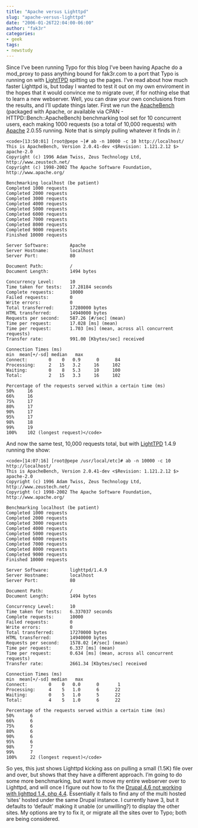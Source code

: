 ```yaml
---
title: "Apache versus Lighttpd"
slug: "apache-versus-lighttpd"
date: "2006-01-26T22:04:00-06:00"
author: "fak3r"
categories:
- geek
tags:
- newstudy
---
```


Since I’ve been running Typo for this blog I’ve been having Apache do a mod_proxy to pass anything bound for fak3r.com to a port that Typo is running on with [LightTPD](http://www.lighttpd.net/) spitting up the pages.  I’ve read about how much faster Lighttpd is, but today I wanted to test it out on my own enviroment in the hopes that it would convince me to migrate over, if for nothing else that to learn a new webserver.  Well, you can draw your own conclusions from the results, and I’ll update things later.  First we run the [ApacheBench](http://httpd.apache.org/docs/1.3/programs/ab.html) (packaged with Apache, or available via CPAN - HTTPD::Bench::ApacheBench) benchmarking tool set for 10 concurrent users, each making 1000 requests (so a total of 10,000 requests) with [Apache](http://www.apache.org) 2.0.55 running.  Note that is simply pulling whatever it finds in /:




    
    <code>[13:50:01] [root@pepe ~]# ab -n 10000 -c 10 http://localhost/
    This is ApacheBench, Version 2.0.41-dev <$Revision: 1.121.2.12 $> apache-2.0
    Copyright (c) 1996 Adam Twiss, Zeus Technology Ltd, http://www.zeustech.net/
    Copyright (c) 1998-2002 The Apache Software Foundation, http://www.apache.org/
    
    Benchmarking localhost (be patient)
    Completed 1000 requests
    Completed 2000 requests
    Completed 3000 requests
    Completed 4000 requests
    Completed 5000 requests
    Completed 6000 requests
    Completed 7000 requests
    Completed 8000 requests
    Completed 9000 requests
    Finished 10000 requests
    
    Server Software:        Apache
    Server Hostname:        localhost
    Server Port:            80
    
    Document Path:          /
    Document Length:        1494 bytes
    
    Concurrency Level:      10
    Time taken for tests:   17.28184 seconds
    Complete requests:      10000
    Failed requests:        0
    Write errors:           0
    Total transferred:      17280000 bytes
    HTML transferred:       14940000 bytes
    Requests per second:    587.26 [#/sec] (mean)
    Time per request:       17.028 [ms] (mean)
    Time per request:       1.703 [ms] (mean, across all concurrent requests)
    Transfer rate:          991.00 [Kbytes/sec] received
    
    Connection Times (ms)
    min  mean[+/-sd] median   max
    Connect:        0    0   0.9      0      84
    Processing:     2   15   3.2     16     102
    Waiting:        0    8   5.3     10     100
    Total:          2   15   3.3     16     102
    
    Percentage of the requests served within a certain time (ms)
    50%     16
    66%     16
    75%     17
    80%     17
    90%     17
    95%     17
    98%     18
    99%     19
    100%    102 (longest request)</code>





And now the same test, 10,000 requests total, but with [LightTPD](http://www.lighttpd.net/) 1.4.9 running the show:




    
    <code>[14:07:16] [root@pepe /usr/local/etc]# ab -n 10000 -c 10 http://localhost/
    This is ApacheBench, Version 2.0.41-dev <$Revision: 1.121.2.12 $> apache-2.0
    Copyright (c) 1996 Adam Twiss, Zeus Technology Ltd, http://www.zeustech.net/
    Copyright (c) 1998-2002 The Apache Software Foundation, http://www.apache.org/
    
    Benchmarking localhost (be patient)
    Completed 1000 requests
    Completed 2000 requests
    Completed 3000 requests
    Completed 4000 requests
    Completed 5000 requests
    Completed 6000 requests
    Completed 7000 requests
    Completed 8000 requests
    Completed 9000 requests
    Finished 10000 requests
    
    Server Software:        lighttpd/1.4.9
    Server Hostname:        localhost
    Server Port:            80
    
    Document Path:          /
    Document Length:        1494 bytes
    
    Concurrency Level:      10
    Time taken for tests:   6.337037 seconds
    Complete requests:      10000
    Failed requests:        0
    Write errors:           0
    Total transferred:      17270000 bytes
    HTML transferred:       14940000 bytes
    Requests per second:    1578.02 [#/sec] (mean)
    Time per request:       6.337 [ms] (mean)
    Time per request:       0.634 [ms] (mean, across all concurrent requests)
    Transfer rate:          2661.34 [Kbytes/sec] received
    
    Connection Times (ms)
    min  mean[+/-sd] median   max
    Connect:        0    0   0.0      0       1
    Processing:     4    5   1.0      6      22
    Waiting:        0    5   1.0      5      22
    Total:          4    5   1.0      6      22
    
    Percentage of the requests served within a certain time (ms)
    50%      6
    66%      6
    75%      6
    80%      6
    90%      6
    95%      6
    98%      7
    99%      7
    100%     22 (longest request)</code>





So yes, this just shows Lighttpd kicking ass on pulling a small (1.5K) file over and over, but shows that they have a different approach.  I’m going to do some more benchmarking, but want to move my entire webserver over to Lighttpd, and will once I figure out how to fix the [Drupal 4.6 not working with lighttpd 1.4, php 4.4](http://drupal.org/node/29438).  Essentially it fails to find any of the multi hosted ‘sites’ hosted under the same Drupal instance.  I currently have 3, but it defaults to ‘default’ making it unable (or unwilling?) to display the other sites.  My options are try to fix it, or migrate all the sites over to Typo; both are being considered.
